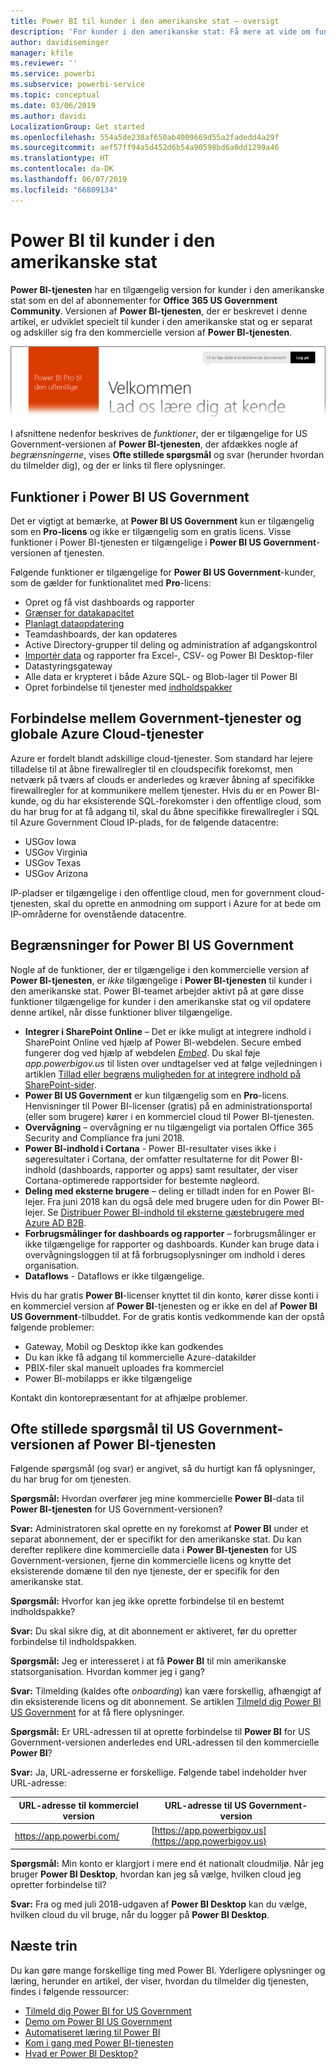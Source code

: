 ```yaml
---
title: Power BI til kunder i den amerikanske stat – oversigt
description: 'For kunder i den amerikanske stat: Få mere at vide om funktionerne og begrænsningerne for tjenesten Power BI US Government'
author: davidiseminger
manager: kfile
ms.reviewer: ''
ms.service: powerbi
ms.subservice: powerbi-service
ms.topic: conceptual
ms.date: 03/06/2019
ms.author: davidi
LocalizationGroup: Get started
ms.openlocfilehash: 554a5de238af650ab4009669d55a2fadedd4a29f
ms.sourcegitcommit: aef57ff94a5d452d6b54a90598bd6a0dd1299a46
ms.translationtype: HT
ms.contentlocale: da-DK
ms.lasthandoff: 06/07/2019
ms.locfileid: "66809134"
---
```

# <a name="power-bi-for-us-government-customers"></a>Power BI til kunder i den amerikanske stat
**Power BI-tjenesten** har en tilgængelig version for kunder i den amerikanske stat som en del af abonnementer for **Office 365 US Government Community**. Versionen af **Power BI-tjenesten**, der er beskrevet i denne artikel, er udviklet specielt til kunder i den amerikanske stat og er separat og adskiller sig fra den kommercielle version af **Power BI-tjenesten**.

![](media/service-govus-overview/service_usgov_overview-1.png)

I afsnittene nedenfor beskrives de *funktioner*, der er tilgængelige for US Government-versionen af **Power BI-tjenesten**, der afdækkes nogle af *begrænsningerne*, vises **Ofte stillede spørgsmål** og svar (herunder hvordan du tilmelder dig), og der er links til flere oplysninger.

## <a name="features-of-power-bi-us-government"></a>Funktioner i Power BI US Government
Det er vigtigt at bemærke, at **Power BI US Government** kun er tilgængelig som en **Pro-licens** og ikke er tilgængelig som en gratis licens. Visse funktioner i Power BI-tjenesten er tilgængelige i **Power BI US Government**-versionen af tjenesten.

Følgende funktioner er tilgængelige for **Power BI US Government**-kunder, som de gælder for funktionalitet med **Pro**-licens:

* Opret og få vist dashboards og rapporter
* [Grænser for datakapacitet](service-admin-manage-your-data-storage-in-power-bi.md)
* [Planlagt dataopdatering](refresh-data.md)
* Teamdashboards, der kan opdateres
* Active Directory-grupper til deling og administration af adgangskontrol
* [Importér data](service-get-data.md) og rapporter fra Excel-, CSV- og Power BI Desktop-filer
* Datastyringsgateway
* Alle data er krypteret i både Azure SQL- og Blob-lager til Power BI
* Opret forbindelse til tjenester med [indholdspakker](service-connect-to-services.md)

## <a name="connectivity-between-government-and-global-azure-cloud-services"></a>Forbindelse mellem Government-tjenester og globale Azure Cloud-tjenester 

Azure er fordelt blandt adskillige cloud-tjenester. Som standard har lejere tilladelse til at åbne firewallregler til en cloudspecifik forekomst, men netværk på tværs af clouds er anderledes og kræver åbning af specifikke firewallregler for at kommunikere mellem tjenester. Hvis du er en Power BI-kunde, og du har eksisterende SQL-forekomster i den offentlige cloud, som du har brug for at få adgang til, skal du åbne specifikke firewallregler i SQL til Azure Government Cloud IP-plads, for de følgende datacentre:

* USGov Iowa
* USGov Virginia
* USGov Texas
* USGov Arizona

IP-pladser er tilgængelige i den offentlige cloud, men for government cloud-tjenesten, skal du oprette en anmodning om support i Azure for at bede om IP-områderne for ovenstående datacentre. 


## <a name="limitations-of-power-bi-us-government"></a>Begrænsninger for Power BI US Government
Nogle af de funktioner, der er tilgængelige i den kommercielle version af **Power BI-tjenesten**, er *ikke* tilgængelige i **Power BI-tjenesten** til kunder i den amerikanske stat. Power BI-teamet arbejder aktivt på at gøre disse funktioner tilgængelige for kunder i den amerikanske stat og vil opdatere denne artikel, når disse funktioner bliver tilgængelige.

* **Integrer i SharePoint Online** – Det er ikke muligt at integrere indhold i SharePoint Online ved hjælp af Power BI-webdelen. Secure embed fungerer dog ved hjælp af webdelen [*Embed*](https://docs.microsoft.com/power-bi/service-embed-secure). Du skal føje *app.powerbigov.us* til listen over undtagelser ved at følge vejledningen i artiklen [Tillad eller begræns muligheden for at integrere indhold på SharePoint-sider](https://support.office.com/article/allow-or-restrict-the-ability-to-embed-content-on-sharepoint-pages-e7baf83f-09d0-4bd1-9058-4aa483ee137b).
* **Power BI US Government** er kun tilgængelig som en **Pro**-licens. Henvisninger til Power BI-licenser (gratis) på en administrationsportal (eller som brugere) kører i en kommerciel cloud til Power BI-tjenesten.
* **Overvågning** – overvågning er nu tilgængeligt via portalen Office 365 Security and Compliance fra juni 2018.
* **Power BI-indhold i Cortana** - Power BI-resultater vises ikke i søgeresultater i Cortana, der omfatter resultaterne for dit Power BI-indhold (dashboards, rapporter og apps) samt resultater, der viser Cortana-optimerede rapportsider for bestemte nøgleord.
* **Deling med eksterne brugere** – deling er tilladt inden for en Power BI-lejer. Fra juni 2018 kan du også dele med brugere uden for din Power BI-lejer. Se [Distribuer Power BI-indhold til eksterne gæstebrugere med Azure AD B2B](service-admin-azure-ad-b2b.md).
* **Forbrugsmålinger for dashboards og rapporter** – forbrugsmålinger er ikke tilgængelige for rapporter og dashboards. Kunder kan bruge data i overvågningsloggen til at få forbrugsoplysninger om indhold i deres organisation.
* **Dataflows** - Dataflows er ikke tilgængelige.

Hvis du har gratis **Power BI**-licenser knyttet til din konto, kører disse konti i en kommerciel version af **Power BI**-tjenesten og er ikke en del af **Power BI US Government**-tilbuddet. For de gratis kontis vedkommende kan der opstå følgende problemer:

* Gateway, Mobil og Desktop ikke kan godkendes
* Du kan ikke få adgang til kommercielle Azure-datakilder
* PBIX-filer skal manuelt uploades fra kommerciel
* Power BI-mobilapps er ikke tilgængelige

Kontakt din kontorepræsentant for at afhjælpe problemer.

## <a name="frequently-asked-questions-faq-for-the-us-government-version-of-the-power-bi-service"></a>Ofte stillede spørgsmål til US Government-versionen af Power BI-tjenesten
Følgende spørgsmål (og svar) er angivet, så du hurtigt kan få oplysninger, du har brug for om tjenesten.

**Spørgsmål:** Hvordan overfører jeg mine kommercielle **Power BI**-data til **Power BI-tjenesten** for US Government-versionen?

**Svar:** Administratoren skal oprette en ny forekomst af **Power BI** under et separat abonnement, der er specifikt for den amerikanske stat. Du kan derefter replikere dine kommercielle data i **Power BI-tjenesten** for US Government-versionen, fjerne din kommercielle licens og knytte det eksisterende domæne til den nye tjeneste, der er specifik for den amerikanske stat.

**Spørgsmål:** Hvorfor kan jeg ikke oprette forbindelse til en bestemt indholdspakke?

**Svar:** Du skal sikre dig, at dit abonnement er aktiveret, før du opretter forbindelse til indholdspakken.

**Spørgsmål:** Jeg er interesseret i at få **Power BI** til min amerikanske statsorganisation. Hvordan kommer jeg i gang?

**Svar:** Tilmelding (kaldes ofte *onboarding*) kan være forskellig, afhængigt af din eksisterende licens og dit abonnement. Se artiklen [Tilmeld dig Power BI US Government](service-govus-signup.md) for at få flere oplysninger.

**Spørgsmål:** Er URL-adressen til at oprette forbindelse til **Power BI** for US Government-versionen anderledes end URL-adressen til den kommercielle **Power BI**?

**Svar:** Ja, URL-adresserne er forskellige. Følgende tabel indeholder hver URL-adresse:

| URL-adresse til kommerciel version | URL-adresse til US Government-version |
| --- | --- |
| https://app.powerbi.com/ |[https://app.powerbigov.us](https://app.powerbigov.us) |

**Spørgsmål:** Min konto er klargjort i mere end ét nationalt cloudmiljø. Når jeg bruger **Power BI Desktop**, hvordan kan jeg så vælge, hvilken cloud jeg opretter forbindelse til?

**Svar:** Fra og med juli 2018-udgaven af **Power BI Desktop** kan du vælge, hvilken cloud du vil bruge, når du logger på **Power BI Desktop**.


## <a name="next-steps"></a>Næste trin
Du kan gøre mange forskellige ting med Power BI. Yderligere oplysninger og læring, herunder en artikel, der viser, hvordan du tilmelder dig tjenesten, findes i følgende ressourcer:

* [Tilmeld dig Power BI for US Government](service-govus-signup.md)
* <a href="https://channel9.msdn.com/Blogs/Azure/Cognitive-Services-HDInsight-and-Power-BI-on-Azure-Government">Demo om Power BI US Government</a>
* [Automatiseret læring til Power BI](guided-learning/gettingstarted.yml?tutorial-step=1)
* [Kom i gang med Power BI-tjenesten](service-get-started.md)
* [Hvad er Power BI Desktop?](desktop-what-is-desktop.md)

